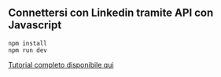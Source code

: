 ## Connettersi con Linkedin tramite API con Javascript

```shell
npm install
npm run dev
```

[Tutorial completo disponibile qui](https://angelopili.it/post/linkedin-api-javascript/)
